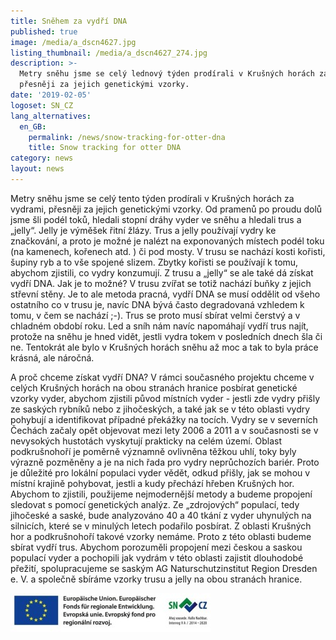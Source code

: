 ```yaml
---
title: Sněhem za vydří DNA
published: true
image: /media/a_dscn4627.jpg
listing_thumbnail: /media/a_dscn4627_274.jpg
description: >-
  Metry sněhu jsme se celý lednový týden prodírali v Krušných horách za vydrami,
  přesněji za jejich genetickými vzorky. 
date: '2019-02-05'
logoset: SN_CZ
lang_alternatives:
  en_GB:
    permalink: /news/snow-tracking-for-otter-dna
    title: Snow tracking for otter DNA
category: news
layout: news
---
```

Metry sněhu jsme se celý tento týden prodírali v Krušných horách za vydrami, přesněji za jejich genetickými vzorky. Od pramenů po proudu dolů jsme šli podél toků, hledali stopní dráhy vyder ve sněhu a hledali trus a „jelly“. Jelly je výměšek řitní žlázy. Trus a jelly používají vydry ke značkování, a proto je možné je nalézt na exponovaných místech podél toku (na kamenech, kořenech atd. ) či pod mosty. V trusu se nachází kosti kořisti, šupiny ryb a to vše spojené slizem. Zbytky kořisti se používají k tomu, abychom zjistili, co vydry konzumují. Z trusu a „jelly“ se ale také dá získat vydří DNA. Jak je to možné? V trusu zvířat se totiž nachází buňky z jejich střevní stěny. Je to ale metoda pracná, vydří DNA se musí oddělit od všeho ostatního co v trusu je, navíc DNA bývá často degradovaná vzhledem k tomu, v čem se nachází ;-). Trus se proto musí sbírat velmi čerstvý a v chladném období roku. Led a sníh nám navíc napomáhají vydří trus najít, protože na sněhu je hned vidět, jestli vydra tokem v posledních dnech šla či ne. Tentokrát ale bylo v Krušných horách sněhu až moc a tak to byla práce krásná, ale náročná.

A proč chceme získat vydří DNA? V rámci současného projektu chceme v celých Krušných horách na obou stranách hranice posbírat genetické vzorky vyder, abychom zjistili původ místních vyder - jestli zde vydry přišly ze saských rybníků nebo z jihočeských, a také jak se v této oblasti vydry pohybují a identifikovat případné překážky na tocích. Vydry se v severních Čechách začaly opět objevovat mezi lety 2006 a 2011 a v současnosti se v nevysokých hustotách vyskytují prakticky na celém území. Oblast podkrušnohoří je poměrně významně ovlivněna těžkou uhlí, toky byly výrazně pozměněny a je na nich řada pro vydry neprůchozích bariér. Proto je důležité pro lokální populaci vyder vědět, odkud přišly, jak se mohou v místní krajině pohybovat, jestli a kudy přechází hřeben Krušných hor. Abychom to zjistili, použijeme nejmodernější metody a budeme propojení sledovat s pomocí genetických analýz. Ze „zdrojových“ populací, tedy jihočeské a saské, bude analyzováno 40 a 40 tkání z vyder uhynulých na silnicích, které se v minulých letech podařilo posbírat. Z oblasti Krušných hor a podkrušnohoří takové vzorky nemáme. Proto z této oblasti budeme sbírat vydří trus. Abychom porozuměli propojení mezi českou a saskou populací vyder a pochopili jak vydrám v této oblasti zajistit dlouhodobé přežití, spolupracujeme se saským AG Naturschutzinstitut Region Dresden e. V. a společně sbíráme vzorky trusu a jelly na obou stranách hranice.

![](/media/spojene-loga_320.jpg)
